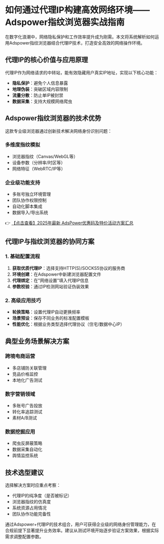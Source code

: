 # 如何通过代理IP构建高效网络环境——Adspower指纹浏览器实战指南

在数字化浪潮中，网络隐私保护和工作效率提升成为刚需。本文将系统解析如何运用Adspower指纹浏览器结合代理IP技术，打造安全高效的网络操作环境。

## 代理IP的核心价值与应用原理

代理IP作为网络请求的中转站，能有效隐藏用户真实IP地址，实现以下核心功能：
- **隐私保护**：避免个人信息暴露
- **地理伪装**：突破区域内容限制
- **流量分散**：防止单IP被封禁
- **数据采集**：支持大规模网络爬虫

## Adspower指纹浏览器的技术优势

这款专业级浏览器通过创新技术解决网络身份识别问题：

### 多维度指纹模拟
- 浏览器指纹（Canvas/WebGL等）
- 设备参数（分辨率/时区等）
- 网络特征（WebRTC/IP等）

### 企业级功能支持
- 多账号独立环境管理
- 团队协作权限控制
- 自动化脚本集成
- 数据导入/导出系统

👉 [【点击查看】2025年最新 AdsPower优惠码及特价活动方案汇总](https://bit.ly/adspower_free)

## 代理IP与指纹浏览器的协同方案

### 1. 基础配置流程
1. **获取优质代理IP**：选择支持HTTP(S)/SOCKS5协议的服务商
2. **环境创建**：在Adspower中新建浏览器配置文件
3. **代理绑定**：在"网络设置"填入代理IP信息
4. **参数校验**：通过IP检测网站验证伪装效果

### 2. 高级应用技巧
- **轮换策略**：设置代理IP自动更换频率
- **场景预设**：保存不同业务的标准配置模板
- **性能优化**：根据业务类型选择代理协议（住宅/数据中心IP）

## 典型业务场景解决方案

### 跨境电商运营
- 多店铺防关联管理
- 竞品价格监控
- 本地化广告测试

### 数字营销领域
- 多账号广告投放
- 转化率追踪测试
- 素材A/B测试

### 数据挖掘应用
- 爬虫反屏蔽策略
- 数据采集自动化
- 舆情监控系统

## 技术选型建议

选择解决方案时应重点考察：
- 代理IP的纯净度（是否被标记）
- 浏览器指纹的仿真度
- 系统资源占用情况
- 团队协作功能完备性

通过Adspower+代理IP的技术组合，用户可获得企业级的网络身份管理能力，在合规前提下显著提升业务效率。建议从测试环境开始逐步验证方案效果，根据实际需求调整配置参数。